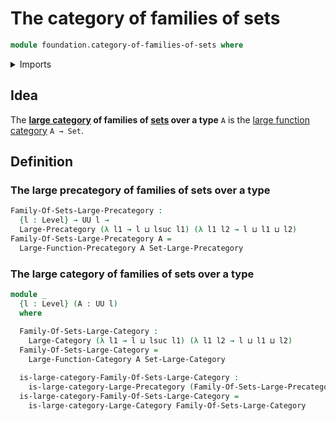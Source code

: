 # The category of families of sets

```agda
module foundation.category-of-families-of-sets where
```

<details><summary>Imports</summary>

```agda
open import category-theory.large-categories
open import category-theory.large-function-categories
open import category-theory.large-function-precategories
open import category-theory.large-precategories

open import foundation.category-of-sets
open import foundation.universe-levels
```

</details>

## Idea

The **[large category](category-theory.large-categories.md) of families of [sets](foundation.sets.md) over a type** `A` is the [large function category](category-theory.large-function-categories.md) `A → Set`. 


## Definition

### The large precategory of families of sets over a type

```agda
Family-Of-Sets-Large-Precategory :
  {l : Level} → UU l →
  Large-Precategory (λ l1 → l ⊔ lsuc l1) (λ l1 l2 → l ⊔ l1 ⊔ l2)
Family-Of-Sets-Large-Precategory A =
  Large-Function-Precategory A Set-Large-Precategory
```

### The large category of families of sets over a type

```agda
module _
  {l : Level} (A : UU l)
  where
  
  Family-Of-Sets-Large-Category :
    Large-Category (λ l1 → l ⊔ lsuc l1) (λ l1 l2 → l ⊔ l1 ⊔ l2)
  Family-Of-Sets-Large-Category =
    Large-Function-Category A Set-Large-Category

  is-large-category-Family-Of-Sets-Large-Category :
    is-large-category-Large-Precategory (Family-Of-Sets-Large-Precategory A)
  is-large-category-Family-Of-Sets-Large-Category =
    is-large-category-Large-Category Family-Of-Sets-Large-Category
```
